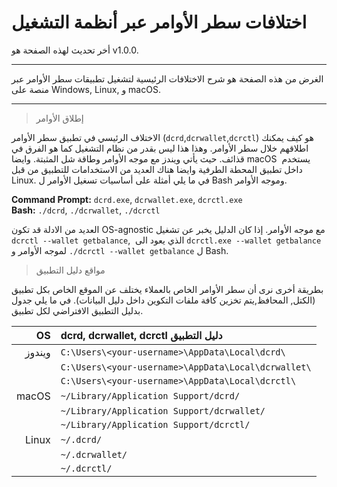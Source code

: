 # اختلافات سطر الأوامر عبر أنظمة التشغيل

أخر تحديث لهذه الصفحة هو v1.0.0.

---

الغرض من هذه الصفحة هو شرح الاختلافات الرئيسية لتشغيل تطبيقات سطر الأوامر عبر منصة على Windows, Linux, و macOS.

---

> إطلاق الأوامر

الاختلاف الرئيسي في تطبيق سطر الأوامر (`dcrd`,`dcrwallet`,`dcrctl`) هو كيف يمكنك اطلاقهم خلال سطر الأوامر. وهذا هذا ليس بقدر من نظام التشغيل كما هو الفرق في قذائف. حيث يأتي ويندز مع موجه الأوامر وطاقة شل المثبتة. وايضا macOS  يستخدم داخل تطبيق المحطة الطرفية وايضا هناك العديد من الاستخدامات للتطبيق من قبل Linux. في ما يلي أمثلة على أساسيات تسغيل الأوامر ل Bash وموجه الأوامر.

**Command Prompt:** `dcrd.exe`, `dcrwallet.exe`, `dcrctl.exe` <br />
**Bash:** `./dcrd`, `./dcrwallet`, `./dcrctl`

العديد من الادلة قد تكون OS-agnostic مع موجه الأوامر. إذا كان الدليل يخبر عن تشغيل `dcrctl --wallet getbalance`,  الذي يعود الى `dcrctl.exe --wallet getbalance`  لموجه الأوامر و `./dcrctl --wallet getbalance` ل Bash.

> مواقع دليل التطبيق

بطريقة أخرى نرى أن سطر الأوامر الخاص بالعملاء يختلف عن الموقع الخاص بكل تطبيق (الكتل, المحافظ,يتم تخزين كافة ملفات التكوين داخل دليل البيانات). في ما يلي جدول بدليل التطبيق الافتراضي لكل تطبيق.

| OS      | dcrd, dcrwallet, dcrctl دليل التطبيق      | 
| -------:|:--------------------------------------------- |
| ويندوز | `C:\Users\<your-username>\AppData\Local\dcrd\`      |
|         | `C:\Users\<your-username>\AppData\Local\dcrwallet\` | 
|         | `C:\Users\<your-username>\AppData\Local\dcrctl\`    |
| macOS   | `~/Library/Application Support/dcrd/`         |
|         | `~/Library/Application Support/dcrwallet/`    |
|         | `~/Library/Application Support/dcrctl/`       |
| Linux   | `~/.dcrd/`                                    |
|         | `~/.dcrwallet/`                               |
|         | `~/.dcrctl/`                                  |

